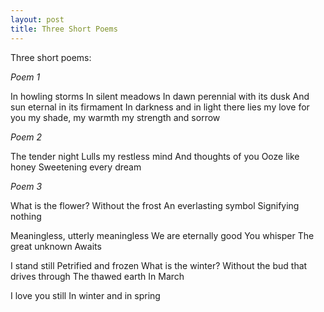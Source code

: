 ```yaml
---
layout: post
title: Three Short Poems
---
```


Three short poems:

*Poem 1*

In howling storms 
In silent meadows 
In dawn perennial with its dusk 
And sun eternal in its firmament 
In darkness and in light 
there lies my love for you 
my shade, my warmth 
my strength and sorrow 

*Poem 2*

The tender night 
Lulls my restless mind 
And thoughts of you 
Ooze like honey 
Sweetening every dream 

*Poem 3*

What is the flower? 
Without the frost 
An everlasting symbol 
Signifying nothing 

Meaningless, utterly meaningless 
We are eternally good 
You whisper 
The great unknown 
Awaits 

I stand still 
Petrified and frozen 
What is the winter? 
Without the bud that drives through 
The thawed earth 
In March 

I love you still 
In winter and in spring

